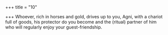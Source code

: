 +++
title = "10"

+++
Whoever, rich in horses and gold, drives up to you, Agni, with a chariot  full of goods,
his protector do you become and the (ritual) partner of him who will  regularly enjoy your guest-friendship.